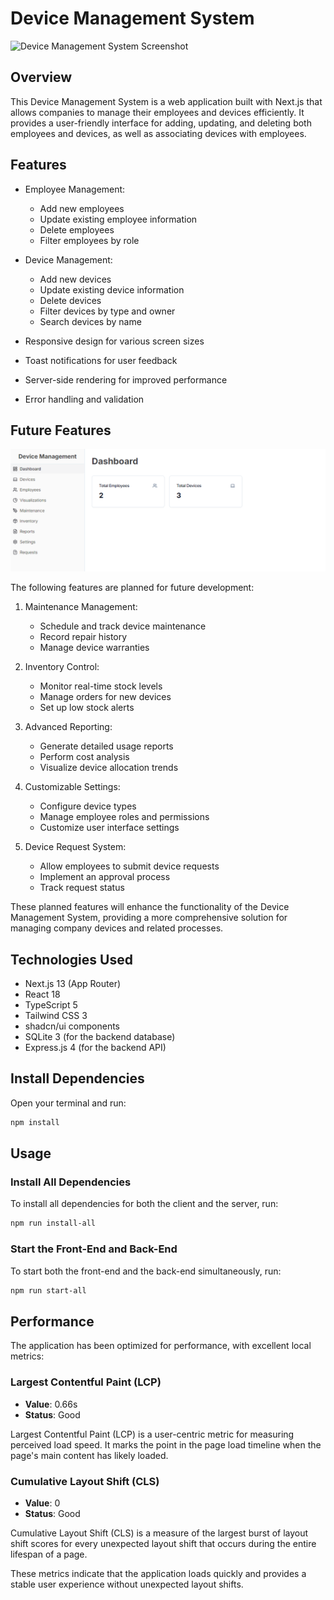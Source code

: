 # Device Management System

![Device Management System Screenshot](/animation.gif)

## Overview

This Device Management System is a web application built with Next.js that allows companies to manage their employees and devices efficiently. It provides a user-friendly interface for adding, updating, and deleting both employees and devices, as well as associating devices with employees.

## Features

- Employee Management:
  - Add new employees
  - Update existing employee information
  - Delete employees
  - Filter employees by role

- Device Management:
  - Add new devices
  - Update existing device information
  - Delete devices
  - Filter devices by type and owner
  - Search devices by name

- Responsive design for various screen sizes
- Toast notifications for user feedback
- Server-side rendering for improved performance
- Error handling and validation

## Future Features

![Device Management System Screenshot](/futurefeatures.PNG)

The following features are planned for future development:

1. Maintenance Management:
   - Schedule and track device maintenance
   - Record repair history
   - Manage device warranties

2. Inventory Control:
   - Monitor real-time stock levels
   - Manage orders for new devices
   - Set up low stock alerts

3. Advanced Reporting:
   - Generate detailed usage reports
   - Perform cost analysis
   - Visualize device allocation trends

4. Customizable Settings:
   - Configure device types
   - Manage employee roles and permissions
   - Customize user interface settings

5. Device Request System:
   - Allow employees to submit device requests
   - Implement an approval process
   - Track request status

These planned features will enhance the functionality of the Device Management System, providing a more comprehensive solution for managing company devices and related processes.


## Technologies Used

- Next.js 13 (App Router)
- React 18
- TypeScript 5
- Tailwind CSS 3
- shadcn/ui components
- SQLite 3 (for the backend database)
- Express.js 4 (for the backend API)


## Install Dependencies

Open your terminal and run:
```bash
npm install
```

## Usage

### Install All Dependencies

To install all dependencies for both the client and the server, run:
```bash
npm run install-all
```

### Start the Front-End and Back-End

To start both the front-end and the back-end simultaneously, run:
```bash
npm run start-all
```

## Performance

The application has been optimized for performance, with excellent local metrics:

### Largest Contentful Paint (LCP)
- **Value**: 0.66s
- **Status**: Good

Largest Contentful Paint (LCP) is a user-centric metric for measuring perceived load speed. It marks the point in the page load timeline when the page's main content has likely loaded.

### Cumulative Layout Shift (CLS)
- **Value**: 0
- **Status**: Good

Cumulative Layout Shift (CLS) is a measure of the largest burst of layout shift scores for every unexpected layout shift that occurs during the entire lifespan of a page.

These metrics indicate that the application loads quickly and provides a stable user experience without unexpected layout shifts.
